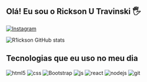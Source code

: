 ## Olá! Eu sou o Rickson U Travinski 🖐️

[![Instagram](https://img.shields.io/badge/Instagram-E4405F?style=for-the-badge&logo=instagram&logoColor=white)](https://instagram.com/_ricksonukachinskitravinski)

![R1ickson GitHub stats](https://github-readme-stats.vercel.app/api?username=R1ickson&show_icons=true&theme=dracula&count_private=true)

## Tecnologias que eu uso no meu dia

<div style="display: inline_block">
  <img align="center" alt="html5" src="https://img.shields.io/badge/HTML5-E34F26?style=for-the-badge&logo=html5&logoColor=white" />
  <img align="center" alt="css" src="https://img.shields.io/badge/CSS3-1572B6?style=for-the-badge&logo=css3&logoColor=white" />
  <img align="center" alt="Bootstrap" src="https://img.shields.io/badge/Bootstrap-563D7C?style=for-the-badge&logo=bootstrap&logoColor=white" />
  <img align="center" alt="js" src="https://img.shields.io/badge/JavaScript-F7DF1E?style=for-the-badge&logo=javascript&logoColor=black" />
  <img align="center" alt="react" src="https://img.shields.io/badge/React-20232A?style=for-the-badge&logo=react&logoColor=61DAFB" />
  <img align="center" alt="nodejs" src="https://img.shields.io/badge/Node.js-43853D?style=for-the-badge&logo=node.js&logoColor=white" />
  <img align="center" alt="git" src="https://img.shields.io/badge/Git-F05032.svg?style=for-the-badge&logo=Git&logoColor=white" />
</div><br/>


